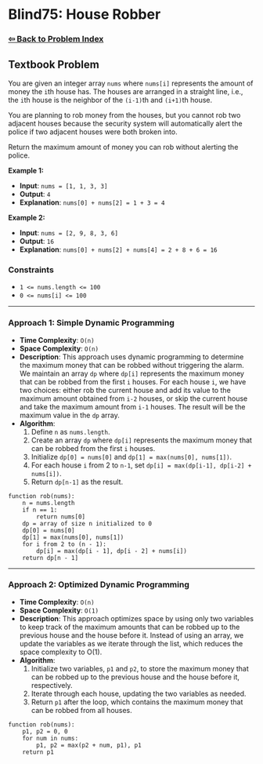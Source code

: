 # Blind75: House Robber

### [⇦ Back to Problem Index](../../index.md)

## Textbook Problem

You are given an integer array `nums` where `nums[i]` represents the amount of money the `i`th house has. The houses are arranged in a straight line, i.e., the `i`th house is the neighbor of the `(i-1)`th and `(i+1)`th house.

You are planning to rob money from the houses, but you cannot rob two adjacent houses because the security system will automatically alert the police if two adjacent houses were both broken into.

Return the maximum amount of money you can rob without alerting the police.

**Example 1:**

- **Input**: `nums = [1, 1, 3, 3]`
- **Output**: `4`
- **Explanation**: `nums[0] + nums[2] = 1 + 3 = 4`

**Example 2:**

- **Input**: `nums = [2, 9, 8, 3, 6]`
- **Output**: `16`
- **Explanation**: `nums[0] + nums[2] + nums[4] = 2 + 8 + 6 = 16`

### Constraints

- `1 <= nums.length <= 100`
- `0 <= nums[i] <= 100`

---

### Approach 1: Simple Dynamic Programming

- **Time Complexity**: `O(n)`
- **Space Complexity**: `O(n)`
- **Description**: This approach uses dynamic programming to determine the maximum money that can be robbed without triggering the alarm. We maintain an array `dp` where `dp[i]` represents the maximum money that can be robbed from the first `i` houses. For each house `i`, we have two choices: either rob the current house and add its value to the maximum amount obtained from `i-2` houses, or skip the current house and take the maximum amount from `i-1` houses. The result will be the maximum value in the `dp` array.
- **Algorithm**:
  1. Define `n` as `nums.length`.
  2. Create an array `dp` where `dp[i]` represents the maximum money that can be robbed from the first `i` houses.
  3. Initialize `dp[0] = nums[0]` and `dp[1] = max(nums[0], nums[1])`.
  4. For each house `i` from 2 to `n-1`, set `dp[i] = max(dp[i-1], dp[i-2] + nums[i])`.
  5. Return `dp[n-1]` as the result.

```pseudo
function rob(nums):
    n = nums.length
    if n == 1:
        return nums[0]
    dp = array of size n initialized to 0
    dp[0] = nums[0]
    dp[1] = max(nums[0], nums[1])
    for i from 2 to (n - 1):
        dp[i] = max(dp[i - 1], dp[i - 2] + nums[i])
    return dp[n - 1]
```

---

### Approach 2: Optimized Dynamic Programming

- **Time Complexity**: `O(n)`
- **Space Complexity**: `O(1)`
- **Description**: This approach optimizes space by using only two variables to keep track of the maximum amounts that can be robbed up to the previous house and the house before it. Instead of using an array, we update the variables as we iterate through the list, which reduces the space complexity to O(1).
- **Algorithm**:
  1. Initialize two variables, `p1` and `p2`, to store the maximum money that can be robbed up to the previous house and the house before it, respectively.
  2. Iterate through each house, updating the two variables as needed.
  3. Return `p1` after the loop, which contains the maximum money that can be robbed from all houses.

```pseudo
function rob(nums):
    p1, p2 = 0, 0
    for num in nums:
        p1, p2 = max(p2 + num, p1), p1
    return p1
```
